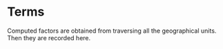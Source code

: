 # Terms

Computed factors are obtained from traversing all the geographical units. Then they are recorded here.
